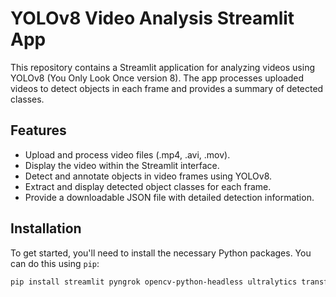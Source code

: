 # YOLOv8 Video Analysis Streamlit App

This repository contains a Streamlit application for analyzing videos using YOLOv8 (You Only Look Once version 8). The app processes uploaded videos to detect objects in each frame and provides a summary of detected classes.

## Features

- Upload and process video files (.mp4, .avi, .mov).
- Display the video within the Streamlit interface.
- Detect and annotate objects in video frames using YOLOv8.
- Extract and display detected object classes for each frame.
- Provide a downloadable JSON file with detailed detection information.

## Installation

To get started, you'll need to install the necessary Python packages. You can do this using `pip`:

```bash
pip install streamlit pyngrok opencv-python-headless ultralytics transformers
